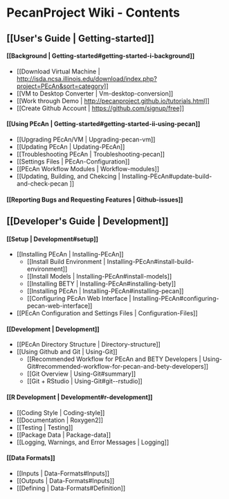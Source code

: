 # PecanProject Wiki - Contents
## [[User's Guide | Getting-started]]

#### [[Background | Getting-started#getting-started-i-background]]
* [[Download Virtual Machine | http://isda.ncsa.illinois.edu/download/index.php?project=PEcAn&sort=category]]
* [[VM to Desktop Converter | Vm-desktop-conversion]]
* [[Work through Demo | http://pecanproject.github.io/tutorials.html]]
* [[Create Github Account | https://github.com/signup/free]]

#### [[Using PEcAn | Getting-started#getting-started-ii-using-pecan]] 

* [[Upgrading PEcAn/VM | Upgrading-pecan-vm]]
* [[Updating PEcAn | Updating-PEcAn]]
* [[Troubleshooting PEcAn | Troubleshooting-pecan]]
* [[Settings Files | PEcAn-Configuration]]
* [[PEcAn Workflow Modules | Workflow-modules]]
* [[Updating, Building, and Chekcing | Installing-PEcAn#update-build-and-check-pecan ]]

#### [[Reporting Bugs and Requesting Features | Github-issues]]

## [[Developer's Guide | Development]]


#### [[Setup | Development#setup]]
* [[Installing PEcAn | Installing-PEcAn]]
  * [[Install Build Environment | Installing-PEcAn#install-build-environment]]
  * [[Install Models | Installing-PEcAn#install-models]]
  * [[Installing BETY | Installing-PEcAn#installing-bety]]
  * [[Installing PEcAn | Installing-PEcAn#installing-pecan]]
  * [[Configuring PEcAn Web Interface | Installing-PEcAn#configuring-pecan-web-interface]]
* [[PEcAn Configuration and Settings Files | Configuration-Files]]

#### [[Development | Development]]
* [[PEcAn Directory Structure | Directory-structure]]
* [[Using Github and Git | Using-Git]]
  * [[Recommended Workflow for PEcAn and BETY Developers | Using-Git#recommended-workflow-for-pecan-and-bety-developers]]
  * [[Git Overview | Using-Git#summary]]
  * [[Git + RStudio | Using-Git#git--rstudio]]

#### [[R Development | Development#r-development]]
* [[Coding Style | Coding-style]]
* [[Documentation | Roxygen2]]
* [[Testing | Testing]]
* [[Package Data | Package-data]]
* [[Logging, Warnings, and Error Messages | Logging]]

#### [[Data Formats]]
* [[Inputs | Data-Formats#Inputs]]
* [[Outputs | Data-Formats#Inputs]]
* [[Defining | Data-Formats#Definition]] 
